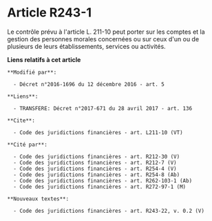 # Article R243-1

Le contrôle prévu à l'article L. 211-10 peut porter sur les comptes et la gestion des personnes morales concernées ou sur
ceux d'un ou de plusieurs de leurs établissements, services ou activités.

**Liens relatifs à cet article**

	**Modifié par**:

	  - Décret n°2016-1696 du 12 décembre 2016 - art. 5

	**Liens**:

	  - TRANSFERE: Décret n°2017-671 du 28 avril 2017 - art. 136

	**Cite**:

	  - Code des juridictions financières - art. L211-10 (VT)

	**Cité par**:

	  - Code des juridictions financières - art. R212-30 (V)
	  - Code des juridictions financières - art. R212-7 (V)
	  - Code des juridictions financières - art. R254-4 (V)
	  - Code des juridictions financières - art. R254-8 (Ab)
	  - Code des juridictions financières - art. R262-103-1 (Ab)
	  - Code des juridictions financières - art. R272-97-1 (M)

	**Nouveaux textes**:

	  - Code des juridictions financières - art. R243-22, v. 0.2 (V)
